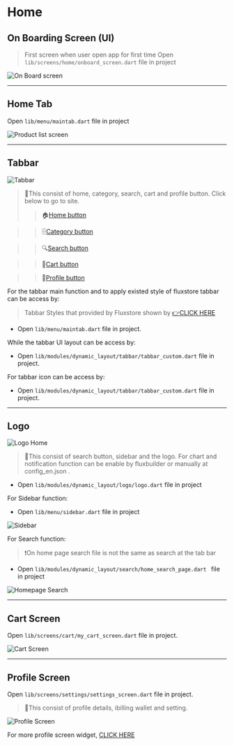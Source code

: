 # Home

## On Boarding Screen (UI)
> First screen when user open app for first time
 Open `lib/screens/home/onboard_screen.dart` file in project

  ![On Board screen](/img/onboard-screen.png)
  
-----
 ## Home Tab
 Open `lib/menu/maintab.dart` file in project

 ![Product list screen](/img/maintab.png)


-----
## Tabbar

 ![Tabbar](/img/tabbar.png)

> 🔲This consist of home, category, search, cart and profile button. Click below to go to site.
>>🏠[Home button](#home-tab)

>>🗄[Category button](category.md)

>>🔍[Search button](#search)

>>👜[Cart button](#cart-screen)

>>👤[Profile button](#profile-screen)

For the tabbar main function and to apply existed style of fluxstore tabbar can be access by:
> Tabbar Styles that provided by Fluxstore shown by [👉CLICK HERE](https://support.inspireui.com/help-center/articles/42/44/11/customize-ui-layout#7-dynamic-tabbar)
+ Open `lib/menu/maintab.dart` file in project.

While the tabbar UI layout can be access by:
+ Open `lib/modules/dynamic_layout/tabbar/tabbar_custom.dart` file in project.

For tabbar icon can be access by:
+ Open `lib/modules/dynamic_layout/tabbar/tabbar_custom.dart` file in project.

-----
## Logo 
 ![Logo Home](/img/logo-home.png)

> 🔲This consist of search button, sidebar and the logo. For chart and notification function can be enable by fluxbuilder or manually at config_en.json . 

+ Open `lib/modules/dynamic_layout/logo/logo.dart` file in project

For Sidebar function:

+ Open `lib/menu/sidebar.dart` file in project

![Sidebar](/img/sidebar.png)


<span id="search">For Search function:<span>

 > ❗On home page search file is not the same as search at the tab bar

+ Open `lib/modules/dynamic_layout/search/home_search_page.dart
` file in project

 ![Homepage Search](/img/search-home.png)

-----
## Cart Screen
Open `lib/screens/cart/my_cart_screen.dart` file in project.

 ![Cart Screen](/img/my-cart-screen.png)

-----
## Profile Screen

Open `lib/screens/settings/settings_screen.dart` file in project.
> 🔲This consist of profile details, ibilling wallet and setting.

 ![Profile Screen](/img/profile-screen.png)

For more profile screen widget, [CLICK HERE](profile.md)